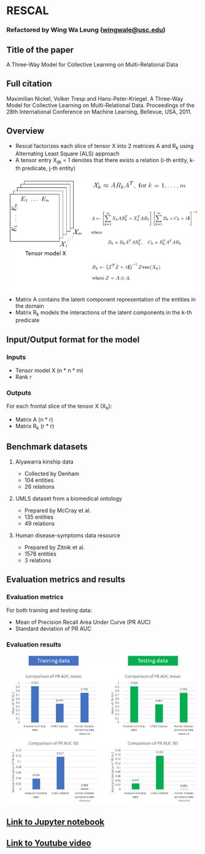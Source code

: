 # RESCAL

### Refactored by Wing Wa Leung (wingwale@usc.edu)

## Title of the paper
A Three-Way Model for Collective Learning on Multi-Relational Data

## Full citation
Maximilian Nickel, Volker Tresp and Hans-Peter-Kriegel. A Three-Way Model for Collective Learning on Multi-Relational Data. Proceedings of the 28th International Conference on Machine Learning, Bellevue, USA, 2011.

## Overview
* Rescal factorizes each slice of tensor X into 2 matrices A and R<sub>k</sub> using Alternating Least Square (ALS) approach
* A tensor entry X<sub>ijk</sub> = 1 denotes that there exists a relation (i-th entity, k-th predicate, j-th entity)

![rescal](rescal.png)

* Matrix A contains the latent component representation of the entities in the domain
* Matrix R<sub>k</sub> models the interactions of the latent components in the k-th predicate

## Input/Output format for the model
### Inputs
* Tensor model X (n * n * m)
* Rank r

### Outputs
For each frontal slice of the tensor X (X<sub>k</sub>):
* Matrix A (n * r)
* Matrix R<sub>k</sub> (r * r)

## Benchmark datasets
1. Alyawarra kinship data
    * Collected by Denham
    * 104 entities
    * 26 relations

2. UMLS dataset from a biomedical ontology
    * Prepared by McCray et al.
    * 135 entities
    * 49 relations
    
3. Human disease-symptoms data resource 
    * Prepared by Zitnik et al.
    * 1578 entities
    * 3 relations

## Evaluation metrics and results
### Evaluation metrics
For both training and testing data:
* Mean of Precision Recall Area Under Curve (PR AUC)
* Standard deviation of PR AUC

### Evaluation results
![evaluation results](evaluation.png)

## [Link to Jupyter notebook](rescal_notebook.ipynb)

## [Link to Youtube video]()